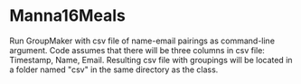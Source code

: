 Manna16Meals
============
Run GroupMaker with csv file of name-email pairings as command-line argument.
Code assumes that there will be three columns in csv file: Timestamp, Name, Email.
Resulting csv file with groupings will be located in a folder named "csv" in the same directory as the class.
